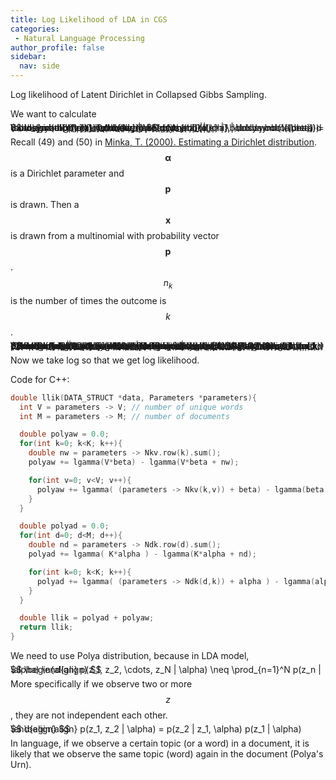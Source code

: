 ```yaml
---
title: Log Likelihood of LDA in CGS
categories:
 - Natural Language Processing
author_profile: false
sidebar:
  nav: side
---
```


Log likelihood of Latent Dirichlet in Collapsed Gibbs Sampling.

We want to calculate

<span style="font-size:1.0em; line-height:0%">
$$
\begin{align}
p(\mathbf{w} | \boldsymbol{\alpha}, \boldsymbol{\beta}) = \sum_{\mathbf{z}} \int  \underbrace{p(w_{d,i} | \boldsymbol{\phi})}_{\phi_{k,v}} p(\boldsymbol{\phi} | \boldsymbol{\beta}) d \boldsymbol{\phi} \int  \underbrace{p(z_{d,i} | \boldsymbol{\theta})}_{\theta_{d,k}} p(\theta_{d,k} | \boldsymbol{\alpha}) d \boldsymbol{\theta}.
\end{align}
$$
</span>

Recall (49) and (50) in [Minka, T. (2000). Estimating a Dirichlet distribution](https://tminka.github.io/papers/dirichlet/minka-dirichlet.pdf). $$\boldsymbol{\alpha}$$ is a Dirichlet parameter and $$\mathbf{p}$$ is drawn. Then a $$\mathbf{x}$$ is drawn from a multinomial with probability vector $$\mathbf{p}$$. $$n_k$$ is the number of times the outcome is $$k$$.

<span style="font-size:1.0em; line-height:0%">
$$
\begin{align}
p(\mathbf{x} | \boldsymbol{\alpha}) &= \int_{\mathbf{p}} p(\mathbf{x} | \mathbf{p} ) p(\mathbf{p} | \boldsymbol{\alpha}) d\mathbf{p} \\[10pt]
&= \frac{\Gamma(\sum_k \alpha_k) }{\Gamma(\sum_k n_k + \alpha_k)} \prod_k \frac{\Gamma(n_k + \alpha_k)}{\Gamma(\alpha_k)} \\[12pt]
n_k &= \sum_j \delta(x_j = k)
\end{align}
$$
</span>

<span style="font-size:1.0em; line-height:0%">
$$
\begin{align}
p(\mathbf{w} | \boldsymbol{\alpha}, \boldsymbol{\beta}) &= \prod_k \left[ \frac{\Gamma(\sum_v \beta_v) }{\Gamma(\sum_v n_{k,v} + \beta_v)} \prod_v \frac{\Gamma(n_{k,v} + \beta_v)}{\Gamma(\beta_v)} \right] \\[10pt] 
&\qquad \times \prod_d \left[ \frac{\Gamma(\sum_k \alpha_k) }{\Gamma(\sum_k n_{d,k} + \alpha_k)} \prod_k \frac{\Gamma(n_{d,k} + \alpha_k)}{\Gamma(\alpha_k)} \right]
\end{align}
$$
</span>

Now we take log so that we get log likelihood.

Code for C++:
```cpp
double llik(DATA_STRUCT *data, Parameters *parameters){
  int V = parameters -> V; // number of unique words
  int M = parameters -> M; // number of documents

  double polyaw = 0.0;
  for(int k=0; k<K; k++){
    double nw = parameters -> Nkv.row(k).sum();
    polyaw += lgamma(V*beta) - lgamma(V*beta + nw);

    for(int v=0; v<V; v++){
      polyaw += lgamma( (parameters -> Nkv(k,v)) + beta) - lgamma(beta);
    }
  }

  double polyad = 0.0;
  for(int d=0; d<M; d++){
    double nd = parameters -> Ndk.row(d).sum();
    polyad += lgamma( K*alpha ) - lgamma(K*alpha + nd);

    for(int k=0; k<K; k++){
      polyad += lgamma( (parameters -> Ndk(d,k)) + alpha ) - lgamma(alpha);
    }
  }

  double llik = polyad + polyaw;
  return llik;
}
```

We need to use Polya distribution, because in LDA model,

<span style="font-size:1.0em; line-height:0%">
$$
\begin{align}
p(z_1, z_2, \cdots, z_N | \alpha) \neq \prod_{n=1}^N p(z_n | \alpha)
\end{align}
$$
</span>

More specifically if we observe two or more $$z$$, they are not independent each other.

<span style="font-size:1.0em; line-height:0%">
$$
\begin{align}
p(z_1, z_2 | \alpha) = p(z_2 | z_1, \alpha) p(z_1 | \alpha)
\end{align}
$$
</span>

In language, if we observe a certain topic (or a word) in a document, it is likely that we observe the same topic (word) again in the document (Polya's Urn).
